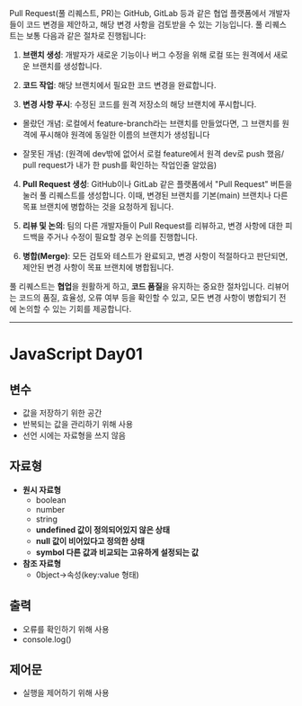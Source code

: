 Pull Request(풀 리퀘스트, PR)는 GitHub, GitLab 등과 같은 협업 플랫폼에서 개발자들이 코드 변경을 제안하고, 해당 변경 사항을 검토받을 수 있는 기능입니다. 풀 리퀘스트는 보통 다음과 같은 절차로 진행됩니다:

1.  **브랜치 생성**: 개발자가 새로운 기능이나 버그 수정을 위해 로컬 또는 원격에서 새로운 브랜치를 생성합니다.
2.  **코드 작업**: 해당 브랜치에서 필요한 코드 변경을 완료합니다.

3.  **변경 사항 푸시**: 수정된 코드를 원격 저장소의 해당 브랜치에 푸시합니다.

- 몰랐던 개념: 로컬에서 feature-branch라는 브랜치를 만들었다면, 그 브랜치를 원격에 푸시해야 원격에 동일한 이름의 브랜치가 생성됩니다

- 잘못된 개념: (원격에 dev밖에 없어서 로컬 feature에서 원격 dev로 push 했음/ pull request가 내가 한 push를 확인하는 작업인줄 알았음)

4.  **Pull Request 생성**: GitHub이나 GitLab 같은 플랫폼에서 "Pull Request" 버튼을 눌러 풀 리퀘스트를 생성합니다. 이때, 변경된 브랜치를 기본(main) 브랜치나 다른 목표 브랜치에 병합하는 것을 요청하게 됩니다.

5.  **리뷰 및 논의**: 팀의 다른 개발자들이 Pull Request를 리뷰하고, 변경 사항에 대한 피드백을 주거나 수정이 필요할 경우 논의를 진행합니다.

6.  **병합(Merge)**: 모든 검토와 테스트가 완료되고, 변경 사항이 적절하다고 판단되면, 제안된 변경 사항이 목표 브랜치에 병합됩니다.

풀 리퀘스트는 **협업**을 원활하게 하고, **코드 품질**을 유지하는 중요한 절차입니다. 리뷰어는 코드의 품질, 효율성, 오류 여부 등을 확인할 수 있고, 모든 변경 사항이 병합되기 전에 논의할 수 있는 기회를 제공합니다.

---

# JavaScript Day01

## 변수

- 값을 저장하기 위한 공간
- 반복되는 값을 관리하기 위해 사용
- 선언 시에는 자료형을 쓰지 않음

## 자료형

- **원시 자료형**
  - boolean
  - number
  - string
  - **undefined 값이 정의되어있지 않은 상태**
  - **null 값이 비어있다고 정의한 상태**
  - **symbol 다른 값과 비교되는 고유하게 설정되는 값**
- **참조 자료형**
  - 0bject->속성(key:value 형태)

## 출력

- 오류를 확인하기 위해 사용
- console.log()

## 제어문

- 실행을 제어하기 위해 사용
